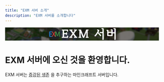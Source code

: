 ```yaml
---
title: "EXM 서버 소개"
description: "EXM 서버를 소개합니다"
---
```

![Header](header.png)

# EXM 서버에 오신 것을 환영합니다.
EXM 서버는 <abbr title="Augmented Survival">증강된 생존</abbr> 을 추구하는 마인크래프트 서버입니다.

## 